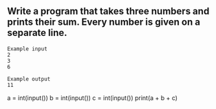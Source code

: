 ## Write a program that takes three numbers and prints their sum. Every number is given on a separate line.

```
Example input
2
3
6

Example output
11

```
a = int(input()) 
b = int(input())
c = int(input())
print(a + b + c) 
